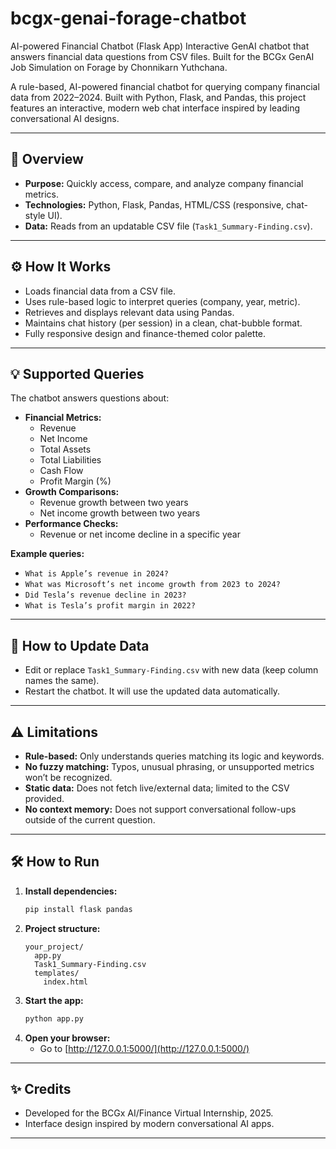 # bcgx-genai-forage-chatbot
AI-powered Financial Chatbot (Flask App) Interactive GenAI chatbot that answers financial data questions from CSV files. Built for the BCGx GenAI Job Simulation on Forage by Chonnikarn Yuthchana.

A rule-based, AI-powered financial chatbot for querying company financial data from 2022–2024. Built with Python, Flask, and Pandas, this project features an interactive, modern web chat interface inspired by leading conversational AI designs.

---

## 🚀 Overview

- **Purpose:** Quickly access, compare, and analyze company financial metrics.
- **Technologies:** Python, Flask, Pandas, HTML/CSS (responsive, chat-style UI).
- **Data:** Reads from an updatable CSV file (`Task1_Summary-Finding.csv`).

---

## ⚙️ How It Works

- Loads financial data from a CSV file.
- Uses rule-based logic to interpret queries (company, year, metric).
- Retrieves and displays relevant data using Pandas.
- Maintains chat history (per session) in a clean, chat-bubble format.
- Fully responsive design and finance-themed color palette.

---

## 💡 Supported Queries

The chatbot answers questions about:

- **Financial Metrics:**
  - Revenue
  - Net Income
  - Total Assets
  - Total Liabilities
  - Cash Flow
  - Profit Margin (%)
- **Growth Comparisons:**
  - Revenue growth between two years
  - Net income growth between two years
- **Performance Checks:**
  - Revenue or net income decline in a specific year

**Example queries:**
- `What is Apple’s revenue in 2024?`
- `What was Microsoft’s net income growth from 2023 to 2024?`
- `Did Tesla’s revenue decline in 2023?`
- `What is Tesla’s profit margin in 2022?`

---

## 📝 How to Update Data

- Edit or replace `Task1_Summary-Finding.csv` with new data (keep column names the same).
- Restart the chatbot. It will use the updated data automatically.

---

## ⚠️ Limitations

- **Rule-based:** Only understands queries matching its logic and keywords.
- **No fuzzy matching:** Typos, unusual phrasing, or unsupported metrics won’t be recognized.
- **Static data:** Does not fetch live/external data; limited to the CSV provided.
- **No context memory:** Does not support conversational follow-ups outside of the current question.

---

## 🛠️ How to Run

1. **Install dependencies:**
    ```bash
    pip install flask pandas
    ```
2. **Project structure:**
    ```
    your_project/
      app.py
      Task1_Summary-Finding.csv
      templates/
        index.html
    ```
3. **Start the app:**
    ```bash
    python app.py
    ```
4. **Open your browser:**
    - Go to [http://127.0.0.1:5000/](http://127.0.0.1:5000/)

---

## ✨ Credits

- Developed for the BCGx AI/Finance Virtual Internship, 2025.
- Interface design inspired by modern conversational AI apps.

---


